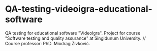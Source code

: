 # QA-testing-videoigra-educational-software
QA testing for educational software "VideoIgra". Project for course "Software testing and quality assurance" at Singidunum University. // Course professor: PhD. Miodrag Živković.
